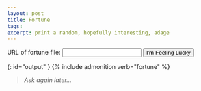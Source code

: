 ```yaml
---
layout: post
title: Fortune
tags:
excerpt: print a random, hopefully interesting, adage
---
```


<label>
URL of fortune file:
<input id="fortfile" type="url">
</label>
<button id="run" onclick="fortune()">I'm Feeling Lucky</button>

{: id="output" }
{% include admonition verb="fortune" %}
> *Ask again later...*

<script>
// load ?fortfile=
(() => {
  const fortfile = (new URLSearchParams(window.location.search)).get("fortfile");
  if (fortfile !== null) {
    document.getElementById("fortfile").value = fortfile;
  }
})();

const cache = { url: null, forts: null };
function fortfile(url) {
  if (cache.url !== url) {
    cache.url = url;
    cache.forts = new Promise((resolve, reject) => {
      const xhr = new XMLHttpRequest();
      xhr.open("GET", url, true);
      xhr.addEventListener("load", () => {
        if (xhr.status === 200) resolve(xhr.responseText.split("\n%\n"));
        else reject(new Error("Request returned status code " + xhr.status));
      });
      xhr.addEventListener("error", e => reject(e));
      xhr.send();
    });
  }
  return cache.forts;
}

async function fortune() {
  const url = document.getElementById("fortfile").value;
  if (url === "") return;

  const newLoc = new URL(window.location.href);
  newLoc.searchParams.set("fortfile", url);
  window.history.replaceState({}, "", newLoc);

  const forts = await fortfile(url);
  const text = forts[Math.floor(Math.random() * forts.length)];
  document.querySelector("#output p").innerText = text;
}

fortune();
</script>
